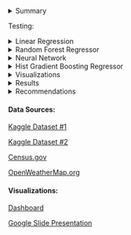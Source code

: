 <details><summary>Summary</summary>

<p>

# Housing Estimator

## Overview
For our final project, our group decided to build multiple machine learning models that attempt to predict the median price of various houses in California in 1990 depending on various house-related features such as location, total rooms, and bedrooms, as well as neighborhood-related features such as median income of nearby homeowners, the number of homes within a specified range, and population within a specified range. Regarding machine learning, we decided to apply multiple models and we will compare the outcomes of each model. These models are random forest classification, neural networking, linear regression, and HistGradien Boosting Regressor. We will store our database on AWS. Our communication protocols include meeting twice a week via Google Meet on Monday and Wednesday before class, as well as additional meetings later in the week if needed. 

</p>
</details>

Testing: 

<details><summary>Linear Regression</summary>

<p>

![image](https://user-images.githubusercontent.com/98067116/183781387-3861e7ee-cdc1-43a3-90e9-358335a26505.png)

</p>
</details>


<details><summary>Random Forest Regressor</summary>

<p>

![image](https://user-images.githubusercontent.com/98067116/183781529-f9f2a22e-3dfc-4e6b-b475-868d1e2ed469.png)

</p>
</details>


<details><summary>Neural Network</summary>

<p>

![image](https://user-images.githubusercontent.com/98067116/183781617-929a43b6-23e1-4b05-89b9-a28743d1c1df.png)

</p>
</details>

<details><summary>Hist Gradient Boosting Regressor</summary>

<p>

![image](https://user-images.githubusercontent.com/98067116/183781742-f6ec4f46-e6c0-4943-988e-6b7c263a8cd1.png)



</p>
</details>

<details><summary>Visualizations</summary>

<p>

![image](https://user-images.githubusercontent.com/98067116/183781913-c398ffbe-97f8-47a7-910e-74ae0a09246c.png)

</p>
</details>

<details><summary>Results</summary>

<p>

If editing, insert text here

</p>
</details>



<details><summary>Recommendations</summary>

<p>

If editing, insert text here


</p>
</details>



####  Data Sources:

[Kaggle Dataset #1](https://www.kaggle.com/datasets/camnugent/california-housing-prices)

[Kaggle Dataset #2](https://www.kaggle.com/datasets/camnugent/california-housing-feature-engineering?select=cal_populations_city.csv)

[Census.gov](https://api.census.gov/data/1990/cbp?get=GEO_TTL,EMP,ESTAB&for=county:*&in=state:06&key=)

[OpenWeatherMap.org](http://api.openweathermap.org/data/2.5/weather?units=Imperial&APPID=)

#### Visualizations: 

[Dashboard](https://public.tableau.com/views/Housing_Estimator/Housing_Estimator?:language=en-US&:display_count=n&:origin=viz_share_link)

[Google Slide Presentation](https://docs.google.com/presentation/d/1T7_yxJK3ywl04BYXVCxGlF-N4pR6hri29zj-ifyfONc/edit#slide=id.p)
